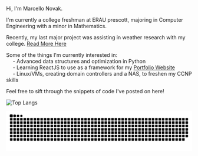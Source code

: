 Hi, I'm Marcello Novak.

I'm currently a college freshman at ERAU prescott, majoring in Computer Engineering with a minor in Mathematics.

Recently, my last major project was assisting in weather research with my college. [Read More Here](https://news.erau.edu/headlines/embry-riddle-researchers-use-machine-learning-to-tackle-monsoon-season)

Some of the things I'm currently interested in: \
&emsp; - Advanced data structures and optimization in Python \
&emsp; - Learning ReactJS to use as a framework for my [Portfolio Website](https://marcellonovak.com) \
&emsp; - Linux/VMs, creating domain controllers and a NAS, to freshen my CCNP skills

Feel free to sift through the snippets of code I've posted on here!

![Top Langs](https://github-readme-stats.vercel.app/api/top-langs/?username=marcellonovak&layout=compact&theme=algolia)

<picture>
  <source media="(prefers-color-scheme: dark)" srcset="https://raw.githubusercontent.com/marcellonovak/marcellonovak/output/github-contribution-grid-snake-dark.svg">
  <source media="(prefers-color-scheme: light)" srcset="https://raw.githubusercontent.com/marcellonovak/marcellonovak/output/github-contribution-grid-snake.svg">
  <img alt="github contribution grid snake animation" src="https://raw.githubusercontent.com/marcellonovak/marcellonovak/output/github-contribution-grid-snake.svg">
</picture>
